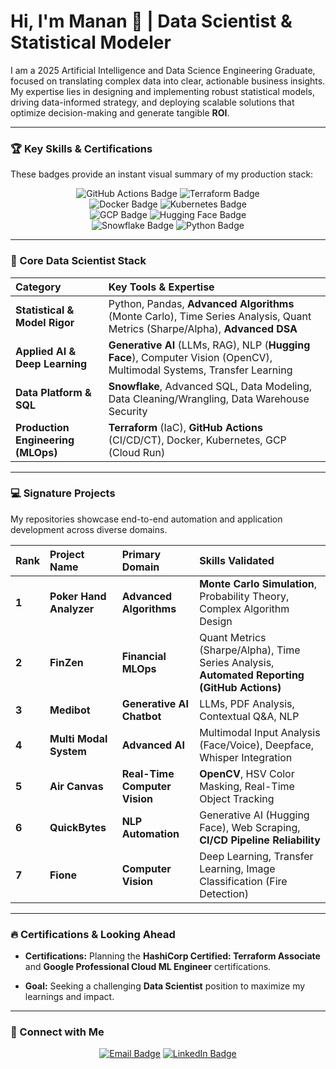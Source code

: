 # Hi, I'm Manan 👋 | Data Scientist & Statistical Modeler

I am a 2025 Artificial Intelligence and Data Science Engineering Graduate, focused on translating complex data into clear, actionable business insights. My expertise lies in designing and implementing robust statistical models, driving data-informed strategy, and deploying scalable solutions that optimize decision-making and generate tangible **ROI**.

---

### 🏆 Key Skills & Certifications

These badges provide an instant visual summary of my production stack:

<p align="center">
    <img src="https://img.shields.io/badge/MLOps%20Automation-GitHub%20Actions-blue?style=for-the-badge&logo=githubactions&logoColor=white" alt="GitHub Actions Badge"/>
    <img src="https://img.shields.io/badge/Infrastructure%20as%20Code-Terraform-7B4397?style=for-the-badge&logo=terraform&logoColor=white" alt="Terraform Badge"/>
    <br>
    <img src="https://img.shields.io/badge/Containerization-Docker-2496ED?style=for-the-badge&logo=docker&logoColor=white" alt="Docker Badge"/>
    <img src="https://img.shields.io/badge/Orchestration-Kubernetes-326CE5?style=for-the-badge&logo=kubernetes&logoColor=white" alt="Kubernetes Badge"/>
    <br>
    <img src="https://img.shields.io/badge/Cloud%20Platform-GCP-4285F4?style=for-the-badge&logo=googlecloud&logoColor=white" alt="GCP Badge"/>
    <img src="https://img.shields.io/badge/AI%2FDL%20Frameworks-Hugging%20Face-FFD131?style=for-the-badge&logo=huggingface&logoColor=white" alt="Hugging Face Badge"/>
    <br>
    <img src="https://img.shields.io/badge/Data%20Warehouse-Snowflake-28B4E6?style=for-the-badge&logo=snowflake&logoColor=white" alt="Snowflake Badge"/>
    <img src="https://img.shields.io/badge/Language-Python-3776AB?style=for-the-badge&logo=python&logoColor=white" alt="Python Badge"/>
</p>

---

### 🚀 Core Data Scientist Stack

| Category | Key Tools & Expertise |
| :--- | :--- |
| **Statistical & Model Rigor** | Python, Pandas, **Advanced Algorithms** (Monte Carlo), Time Series Analysis, Quant Metrics (Sharpe/Alpha), **Advanced DSA** |
| **Applied AI & Deep Learning** | **Generative AI** (LLMs, RAG), NLP (**Hugging Face**), Computer Vision (OpenCV), Multimodal Systems, Transfer Learning |
| **Data Platform & SQL** | **Snowflake**, Advanced SQL, Data Modeling, Data Cleaning/Wrangling, Data Warehouse Security |
| **Production Engineering (MLOps)** | **Terraform** (IaC), **GitHub Actions** (CI/CD/CT), Docker, Kubernetes, GCP (Cloud Run) |

---

### 💻 Signature Projects

My repositories showcase end-to-end automation and application development across diverse domains.

| Rank | Project Name | Primary Domain | Skills Validated |
| :--- | :--- | :--- | :--- |
| **1** | **Poker Hand Analyzer** | **Advanced Algorithms** | **Monte Carlo Simulation**, Probability Theory, Complex Algorithm Design |
| **2** | **FinZen** | **Financial MLOps** | Quant Metrics (Sharpe/Alpha), Time Series Analysis, **Automated Reporting (GitHub Actions)** |
| **3** | **Medibot** | **Generative AI Chatbot** | LLMs, PDF Analysis, Contextual Q&A, NLP |
| **4** | **Multi Modal System** | **Advanced AI** | Multimodal Input Analysis (Face/Voice), Deepface, Whisper Integration |
| **5** | **Air Canvas** | **Real-Time Computer Vision** | **OpenCV**, HSV Color Masking, Real-Time Object Tracking |
| **6** | **QuickBytes** | **NLP Automation** | Generative AI (Hugging Face), Web Scraping, **CI/CD Pipeline Reliability** |
| **7** | **Fione** | **Computer Vision** | Deep Learning, Transfer Learning, Image Classification (Fire Detection) |

---

### 🔥 Certifications & Looking Ahead

* **Certifications:** Planning the **HashiCorp Certified: Terraform Associate** and **Google Professional Cloud ML Engineer** certifications.

* **Goal:** Seeking a challenging **Data Scientist** position to maximize my learnings and impact.

---

### 💬 Connect with Me

<p align="center">
    <a href="mailto:manangupta.2607@gmail.com"><img src="https://img.shields.io/badge/Email-D14836?style=for-the-badge&logo=gmail&logoColor=white" alt="Email Badge"/></a>
    <a href="https://www.linkedin.com/in/manan26/"><img src="https://img.shields.io/badge/LinkedIn-0077B5?style=for-the-badge&logo=linkedin&logoColor=white" alt="LinkedIn Badge"/></a>
</p>
